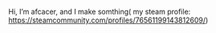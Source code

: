  Hi, I’m afcacer, and I make somthing( my steam profile: https://steamcommunity.com/profiles/76561199143812609/)
